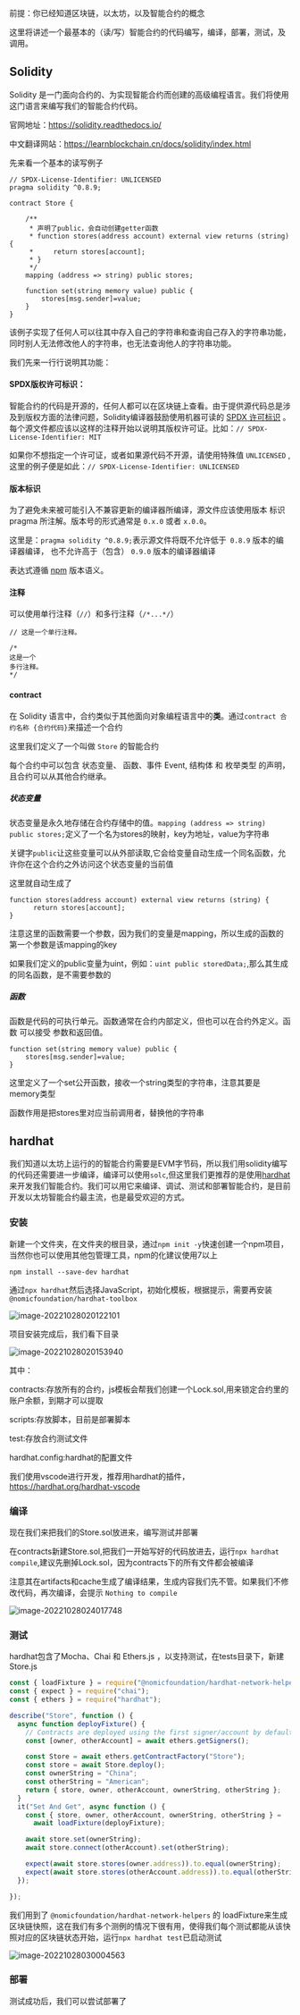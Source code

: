 前提：你已经知道区块链，以太坊，以及智能合约的概念

这里将讲述一个最基本的（读/写）智能合约的代码编写，编译，部署，测试，及调用。

## Solidity

Solidity 是一门面向合约的、为实现智能合约而创建的高级编程语言。我们将使用这门语言来编写我们的智能合约代码。

官网地址：https://solidity.readthedocs.io/

中文翻译网站：https://learnblockchain.cn/docs/solidity/index.html

先来看一个基本的读写例子

```solidity
// SPDX-License-Identifier: UNLICENSED
pragma solidity ^0.8.9;

contract Store {

    /**
     * 声明了public，会自动创建getter函数
     * function stores(address account) external view returns (string) {
     *     return stores[account];
     * }
     */
    mapping (address => string) public stores;

    function set(string memory value) public {
        stores[msg.sender]=value;
    }
}

```

该例子实现了任何人可以往其中存入自己的字符串和查询自己存入的字符串功能，同时别人无法修改他人的字符串，也无法查询他人的字符串功能。

我们先来一行行说明其功能：

#### SPDX版权许可标识：

智能合约的代码是开源的，任何人都可以在区块链上查看。由于提供源代码总是涉及到版权方面的法律问题，Solidity编译器鼓励使用机器可读的 [SPDX 许可标识](https://spdx.org/) 。 每个源文件都应该以这样的注释开始以说明其版权许可证。比如：`// SPDX-License-Identifier: MIT`

如果你不想指定一个许可证，或者如果源代码不开源，请使用特殊值 `UNLICENSED` ,这里的例子便是如此：`// SPDX-License-Identifier: UNLICENSED`

#### 版本标识

为了避免未来被可能引入不兼容更新的编译器所编译，源文件应该使用版本 标识pragma 所注解。版本号的形式通常是 `0.x.0` 或者 `x.0.0`。

这里是：`pragma solidity ^0.8.9;`表示源文件将既不允许低于` 0.8.9` 版本的编译器编译， 也不允许高于（包含） `0.9.0` 版本的编译器编译

表达式遵循 [npm](https://docs.npmjs.com/cli/v6/using-npm/semver) 版本语义。

#### 注释

可以使用单行注释（`//`）和多行注释（`/*...*/`）

```
// 这是一个单行注释。

/*
这是一个
多行注释。
*/
```

#### contract

在 Solidity 语言中，合约类似于其他面向对象编程语言中的**类**。通过`contract 合约名称 {合约代码}`来描述一个合约

这里我们定义了一个叫做 `Store` 的智能合约

每个合约中可以包含 状态变量、 函数、事件 Event, 结构体 和 枚举类型 的声明，且合约可以从其他合约继承。

##### 状态变量

状态变量是永久地存储在合约存储中的值。`mapping (address => string) public stores;`定义了一个名为stores的映射，key为地址，value为字符串

关键字`public`让这些变量可以从外部读取,它会给变量自动生成一个同名函数，允许你在这个合约之外访问这个状态变量的当前值

这里就自动生成了

```
function stores(address account) external view returns (string) {
      return stores[account];
}
```

注意这里的函数需要一个参数，因为我们的变量是mapping，所以生成的函数的第一个参数是该mapping的key

如果我们定义的public变量为uint，例如：`uint public storedData;`,那么其生成的同名函数，是不需要参数的

##### 函数

函数是代码的可执行单元。函数通常在合约内部定义，但也可以在合约外定义。函数 可以接受 参数和返回值。

```
function set(string memory value) public {
    stores[msg.sender]=value;
}
```

这里定义了一个set公开函数，接收一个string类型的字符串，注意其要是memory类型

函数作用是把stores里对应当前调用者，替换他的字符串

## hardhat

我们知道以太坊上运行的的智能合约需要是EVM字节码，所以我们用solidity编写的代码还需要进一步编译，编译可以使用`solc`,但这里我们更推荐的是使用[hardhat](https://hardhat.org/)来开发我们智能合约。我们可以用它来编译、调试、测试和部署智能合约，是目前开发以太坊智能合约最主流，也是最受欢迎的方式。

### 安装

新建一个文件夹，在文件夹的根目录，通过`npm init -y`快速创建一个npm项目，当然你也可以使用其他包管理工具，npm的化建议使用7以上

```
npm install --save-dev hardhat
```

通过`npx hardhat`然后选择JavaScript，初始化模板，根据提示，需要再安装 `@nomicfoundation/hardhat-toolbox`

![image-20221028020122101](https://gcore.jsdelivr.net/gh/chenshuhong/pic-bed/img/image-20221028020122101.png)

项目安装完成后，我们看下目录

![image-20221028020153940](https://gcore.jsdelivr.net/gh/chenshuhong/pic-bed/img/image-20221028020153940.png)



其中：

contracts:存放所有的合约，js模板会帮我们创建一个Lock.sol,用来锁定合约里的账户余额，到期才可以提取

scripts:存放脚本，目前是部署脚本

test:存放合约测试文件

hardhat.config:hardhat的配置文件

我们使用vscode进行开发，推荐用hardhat的插件，https://hardhat.org/hardhat-vscode

### 编译

现在我们来把我们的Store.sol放进来，编写测试并部署

在contracts新建Store.sol,把我们一开始写好的代码放进去，运行`npx hardhat compile`,建议先删掉Lock.sol，因为contracts下的所有文件都会被编译

注意其在artifacts和cache生成了编译结果，生成内容我们先不管。如果我们不修改代码，再次编译，会提示 `Nothing to compile`

![image-20221028024017748](https://gcore.jsdelivr.net/gh/chenshuhong/pic-bed/img/image-20221028024017748.png)

### 测试

hardhat包含了Mocha、Chai 和 Ethers.js ，以支持测试，在tests目录下，新建Store.js

```js
const { loadFixture } = require("@nomicfoundation/hardhat-network-helpers");
const { expect } = require("chai");
const { ethers } = require("hardhat");

describe("Store", function () {
  async function deployFixture() {
    // Contracts are deployed using the first signer/account by default
    const [owner, otherAccount] = await ethers.getSigners();

    const Store = await ethers.getContractFactory("Store");
    const store = await Store.deploy();
    const ownerString = "China";
    const otherString = "American";
    return { store, owner, otherAccount, ownerString, otherString };
  }
  it("Set And Get", async function () {
    const { store, owner, otherAccount, ownerString, otherString } =
      await loadFixture(deployFixture);

    await store.set(ownerString);
    await store.connect(otherAccount).set(otherString);

    expect(await store.stores(owner.address)).to.equal(ownerString);
    expect(await store.stores(otherAccount.address)).to.equal(otherString);
  });

});

```

我们用到了 `@nomicfoundation/hardhat-network-helpers` 的 loadFixture来生成区块链快照，这在我们有多个测例的情况下很有用，使得我们每个测试都能从该快照对应的区块链状态开始，运行`npx hardhat test`已启动测试

![image-20221028030004563](https://gcore.jsdelivr.net/gh/chenshuhong/pic-bed/img/image-20221028030004563.png)

### 部署

测试成功后，我们可以尝试部署了
